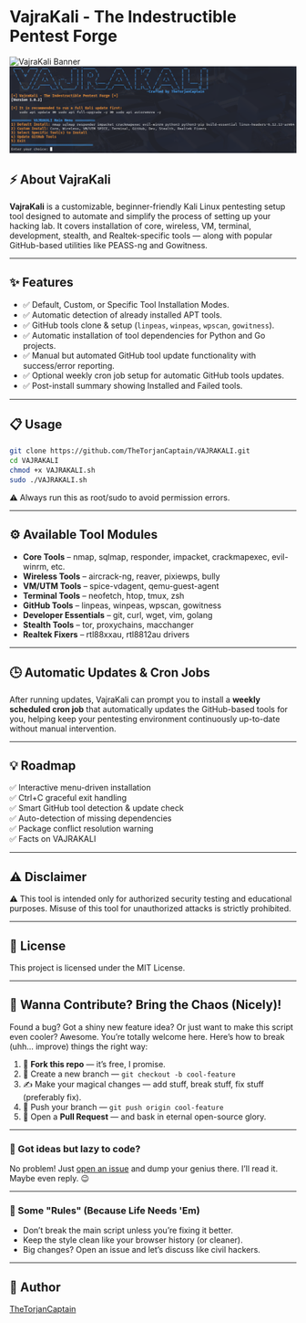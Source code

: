 # VajraKali - The Indestructible Pentest Forge

![VajraKali Banner](https://img.shields.io/badge/VajraKali-v1.0.2-blue.svg)
![Main Menu Screenshot](misc/VAJRAKALIss.png)

## ⚡ About VajraKali

**VajraKali** is a customizable, beginner-friendly Kali Linux pentesting setup tool designed to automate and simplify the process of setting up your hacking lab. It covers installation of core, wireless, VM, terminal, development, stealth, and Realtek-specific tools — along with popular GitHub-based utilities like PEASS-ng and Gowitness.

---

## ✨ Features

- ✅ Default, Custom, or Specific Tool Installation Modes.
- ✅ Automatic detection of already installed APT tools.
- ✅ GitHub tools clone & setup (`linpeas`, `winpeas`, `wpscan`, `gowitness`).
- ✅ Automatic installation of tool dependencies for Python and Go projects.
- ✅ Manual but automated GitHub tool update functionality with success/error reporting.
- ✅ Optional weekly cron job setup for automatic GitHub tools updates.
- ✅ Post-install summary showing Installed and Failed tools.

---

## 📋 Usage

```bash
git clone https://github.com/TheTorjanCaptain/VAJRAKALI.git
cd VAJRAKALI
chmod +x VAJRAKALI.sh
sudo ./VAJRAKALI.sh
```
⚠️ Always run this as root/sudo to avoid permission errors.

---

## ⚙️ Available Tool Modules
- **Core Tools** – nmap, sqlmap, responder, impacket, crackmapexec, evil-winrm, etc.
- **Wireless Tools** – aircrack-ng, reaver, pixiewps, bully
- **VM/UTM Tools** – spice-vdagent, qemu-guest-agent
- **Terminal Tools** – neofetch, htop, tmux, zsh
- **GitHub Tools** – linpeas, winpeas, wpscan, gowitness
- **Developer Essentials** – git, curl, wget, vim, golang
- **Stealth Tools** – tor, proxychains, macchanger
- **Realtek Fixers** – rtl88xxau, rtl8812au drivers

---

## 🕒 Automatic Updates & Cron Jobs

After running updates, VajraKali can prompt you to install a **weekly scheduled cron job** that automatically updates the GitHub-based tools for you, helping keep your pentesting environment continuously up-to-date without manual intervention.

---

## 💡 Roadmap
✅ Interactive menu-driven installation  
✅ Ctrl+C graceful exit handling  
✅ Smart GitHub tool detection & update check  
✅ Auto-detection of missing dependencies  
✅ Package conflict resolution warning  
✅ Facts on VAJRAKALI

---

## ⚠️ Disclaimer
⚠️ This tool is intended only for authorized security testing and educational purposes.
Misuse of this tool for unauthorized attacks is strictly prohibited.

---

## 📄 License
This project is licensed under the MIT License.

---

## 🤝 Wanna Contribute? Bring the Chaos (Nicely)!

Found a bug? Got a shiny new feature idea? Or just want to make this script even cooler?
Awesome. You’re totally welcome here. Here’s how to break (uhh… improve) things the right way:
1. 🍴 **Fork this repo** — it’s free, I promise.  
2. 🔀 Create a new branch — `git checkout -b cool-feature`  
3. ✍️ Make your magical changes — add stuff, break stuff, fix stuff (preferably fix).  
4. 🚀 Push your branch — `git push origin cool-feature`  
5. 🎉 Open a **Pull Request** — and bask in eternal open-source glory.

---

### 🧠 Got ideas but lazy to code?

No problem! Just [open an issue](https://github.com/TheTorjanCaptain/VAJRAKALI/issues) and dump your genius there. I’ll read it. Maybe even reply. 😉

---

### 🚨 Some "Rules" (Because Life Needs 'Em)

- Don’t break the main script unless you’re fixing it better.  
- Keep the style clean like your browser history (or cleaner).  
- Big changes? Open an issue and let’s discuss like civil hackers.

---

## 🤖 Author
[TheTorjanCaptain](https://github.com/TheTorjanCaptain)
